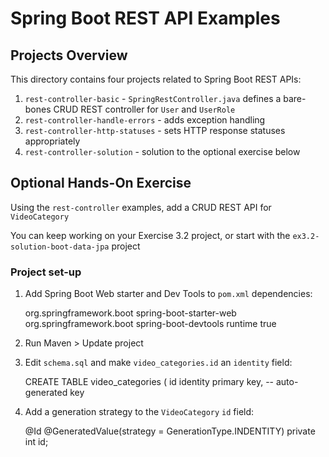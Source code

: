 # Spring Boot REST API Examples

## Projects Overview

This directory contains four projects related to Spring Boot REST APIs:
1. `rest-controller-basic` - `SpringRestController.java` defines a bare-bones CRUD REST controller for `User` and `UserRole`
2. `rest-controller-handle-errors` - adds exception handling
3. `rest-controller-http-statuses` - sets HTTP response statuses appropriately
4. `rest-controller-solution` - solution to the optional exercise below

## Optional Hands-On Exercise

Using the `rest-controller` examples, add a CRUD REST API for `VideoCategory`

You can keep working on your Exercise 3.2 project, or start with the `ex3.2-solution-boot-data-jpa` project

### Project set-up

1. Add Spring Boot Web starter and Dev Tools to `pom.xml` dependencies:

	<dependencies>
		<dependency>
			<groupId>org.springframework.boot</groupId>
			<artifactId>spring-boot-starter-web</artifactId>
		</dependency>
		<dependency>
			<groupId>org.springframework.boot</groupId>
			<artifactId>spring-boot-devtools</artifactId>
			<scope>runtime</scope>
			<optional>true</optional>
		</dependency>

2. Run Maven > Update project

3. Edit `schema.sql` and make `video_categories.id` an `identity` field: 

	CREATE TABLE video_categories (
	  id identity primary key,  -- auto-generated key

4. Add a generation strategy to the `VideoCategory` `id` field:

	@Id
	@GeneratedValue(strategy = GenerationType.INDENTITY)
	private int id;
